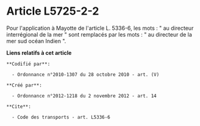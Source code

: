 # Article L5725-2-2

Pour l'application à Mayotte de l'article L. 5336-6, les mots : " au directeur interrégional de la mer " sont remplacés par
les mots : " au directeur de la mer sud océan Indien ".

**Liens relatifs à cet article**

	**Codifié par**:

	  - Ordonnance n°2010-1307 du 28 octobre 2010 - art. (V)

	**Créé par**:

	  - Ordonnance n°2012-1218 du 2 novembre 2012 - art. 14

	**Cite**:

	  - Code des transports - art. L5336-6
